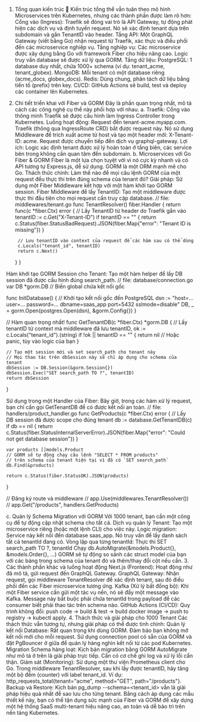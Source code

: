 1. Tổng quan kiến trúc 🚀
Kiến trúc tổng thể vẫn tuân theo mô hình Microservices trên Kubernetes, nhưng các thành phần được làm rõ hơn:
Cổng vào (Ingress): Traefik sẽ đóng vai trò là API Gateway, tự động phát hiện các dịch vụ và định tuyến request. Nó sẽ xác định tenant dựa trên subdomain và gắn TenantID vào header.
Tầng API: Một GraphQL Gateway (viết bằng Go) nhận request từ Traefik, xác thực và điều phối đến các microservice nghiệp vụ.
Tầng nghiệp vụ: Các microservice được xây dựng bằng Go với framework Fiber cho hiệu năng cao. Logic truy vấn database sẽ được xử lý qua GORM.
Tầng dữ liệu:
PostgreSQL: 1 database duy nhất, chứa 1000+ schema (ví dụ: tenant_acme, tenant_globex).
MongoDB: Mỗi tenant có một database riêng (acme_docs, globex_docs).
Redis: Dùng chung, phân tách dữ liệu bằng tiền tố (prefix) trên key.
CI/CD: GitHub Actions sẽ build, test và deploy các container lên Kubernetes.
2. Chi tiết triển khai với Fiber và GORM
Đây là phần quan trọng nhất, mô tả cách các công nghệ cụ thể này phối hợp với nhau.
a. Traefik: Cổng vào thông minh
Traefik sẽ được cấu hình làm Ingress Controller trong Kubernetes.
Luồng hoạt động:
Request đến tenant-acme.myapp.com.
Traefik (thông qua IngressRoute CRD) bắt được request này.
Nó sử dụng Middleware để trích xuất acme từ host và tạo một header mới: X-Tenant-ID: acme.
Request được chuyển tiếp đến dịch vụ graphql-gateway.
Lợi ích: Logic xác định tenant được xử lý hoàn toàn ở tầng biên, các service bên trong không cần quan tâm đến subdomain.
b. Microservices với Go Fiber & GORM
Fiber là một lựa chọn tuyệt vời vì nó cực kỳ nhanh và có API tương tự Express.js, dễ sử dụng. GORM là một ORM mạnh mẽ cho Go.
Thách thức chính: Làm thế nào để mọi câu lệnh GORM của một request đều thực thi trên đúng schema của tenant đó?
Giải pháp: Sử dụng một Fiber Middleware kết hợp với một hàm khởi tạo GORM session.
Fiber Middleware để lấy TenantID: Tạo một middleware được thực thi đầu tiên cho mọi request cần truy cập database.
// file: middlewares/tenant.go
func TenantResolver() fiber.Handler {
    return func(c *fiber.Ctx) error {
        // Lấy TenantID từ header do Traefik gắn vào
        tenantID := c.Get("X-Tenant-ID")
        if tenantID == "" {
            return c.Status(fiber.StatusBadRequest).JSON(fiber.Map{"error": "Tenant ID is missing"})
        }

        // Lưu tenantID vào context của request để các hàm sau có thể dùng
        c.Locals("tenant_id", tenantID)
        return c.Next()
    }
}


Hàm khởi tạo GORM Session cho Tenant: Tạo một hàm helper để lấy DB session đã được cấu hình đúng search_path.
// file: database/connection.go
var DB *gorm.DB // Biến global chứa kết nối gốc

func InitDatabase() {
    // Khởi tạo kết nối gốc đến PostgreSQL
    dsn := "host=... user=... password=... dbname=saas_app port=5432 sslmode=disable"
    DB, _ = gorm.Open(postgres.Open(dsn), &gorm.Config{})
}

// Hàm quan trọng nhất!
func GetTenantDB(c *fiber.Ctx) *gorm.DB {
    // Lấy tenantID từ context mà middleware đã lưu
    tenantID, ok := c.Locals("tenant_id").(string)
    if !ok || tenantID == "" {
        return nil // Hoặc panic, tùy vào logic của bạn
    }

    // Tạo một session mới và set search_path cho tenant này
    // Mọi thao tác trên dbSession này sẽ chỉ áp dụng cho schema của tenant
    dbSession := DB.Session(&gorm.Session{})
    dbSession.Exec("SET search_path TO ?", tenantID)
    return dbSession
}


Sử dụng trong một Handler của Fiber: Bây giờ, trong các hàm xử lý request, bạn chỉ cần gọi GetTenantDB để có được kết nối an toàn.
// file: handlers/product_handler.go
func GetProducts(c *fiber.Ctx) error {
    // Lấy DB session đã được scope cho đúng tenant
    db := database.GetTenantDB(c)
    if db == nil {
        return c.Status(fiber.StatusInternalServerError).JSON(fiber.Map{"error": "Could not get database session"})
    }

    var products []models.Product
    // GORM sẽ tự động chạy câu lệnh "SELECT * FROM products"
    // trên schema của tenant hiện tại vì đã có `SET search_path`
    db.Find(&products)

    return c.Status(fiber.StatusOK).JSON(products)
}

// Đăng ký route và middleware
// app.Use(middlewares.TenantResolver())
// app.Get("/products", handlers.GetProducts)


c. Quản lý Schema Migration với GORM
Với 1000 tenant, bạn cần một công cụ để tự động cập nhật schema cho tất cả.
Dịch vụ quản lý Tenant: Tạo một microservice riêng (hoặc một lệnh CLI) cho việc này.
Logic migration:
Service này kết nối đến database saas_app.
Nó truy vấn để lấy danh sách tất cả tenantId đang có.
Vòng lặp qua từng tenantId:
Thực thi SET search_path TO ?, tenantId
Chạy db.AutoMigrate(&models.Product{}, &models.Order{}, ...)
GORM sẽ tự động so sánh các struct model của bạn với các bảng trong schema của tenant đó và thêm/thay đổi cột nếu cần.
3. Các thành phần khác và luồng hoạt động
Next.js (Frontend): Hoạt động như đã mô tả, gửi request đến GraphQL Gateway.
GraphQL Gateway: Nhận request, gọi middleware TenantResolver để xác định tenant, sau đó điều phối đến các Fiber microservice tương ứng.
Kafka (Xử lý bất đồng bộ): Khi một Fiber service cần gửi một tác vụ nền, nó sẽ đẩy một message vào Kafka. Message này bắt buộc phải chứa tenantId trong payload để các consumer biết phải thao tác trên schema nào.
GitHub Actions (CI/CD): Quy trình không đổi: push code -> build & test -> build docker image -> push to registry -> kubectl apply.
4. Thách thức và giải pháp cho 1000 Tenant
Các thách thức vẫn tương tự, nhưng giải pháp có thể được tinh chỉnh:
Quản lý kết nối Database: Rất quan trọng khi dùng GORM. Đảm bảo bạn không mở kết nối mới cho mỗi request. Sử dụng connection pool có sẵn của GORM và đặt PgBouncer ở giữa để quản lý hàng nghìn kết nối từ các pod Kubernetes.
Migration Schema hàng loạt: Kịch bản migration bằng GORM AutoMigrate như mô tả ở trên là giải pháp trực tiếp. Cần có cơ chế ghi log và xử lý lỗi cẩn thận.
Giám sát (Monitoring): Sử dụng một thư viện Prometheus client cho Go. Trong middleware TenantResolver, sau khi lấy được tenantID, hãy tăng một bộ đếm (counter) với label tenant_id. Ví dụ: http_requests_total{tenant="acme", method="GET", path="/products"}.
Backup và Restore: Kịch bản pg_dump --schema=<tenant_id> vẫn là giải pháp hiệu quả nhất để sao lưu cho từng tenant.
Bằng cách áp dụng các mẫu thiết kế này, bạn có thể tận dụng sức mạnh của Fiber và GORM để xây dựng một hệ thống SaaS multi-tenant hiệu năng cao, an toàn và dễ bảo trì trên nền tảng Kubernetes.
